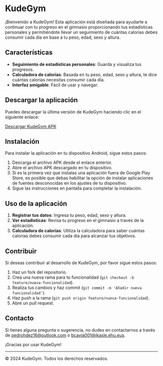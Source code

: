 # KudeGym

¡Bienvenido a KudeGym! Esta aplicación está diseñada para ayudarte a continuar con tu progreso en el gimnasio proporcionando tus estadísticas personales y permitiéndote llevar un seguimiento de cuántas calorías debes consumir cada día en base a tu peso, edad, sexo y altura.

## Características

- **Seguimiento de estadísticas personales**: Guarda y visualiza tus progresos.
- **Calculadora de calorías**: Basada en tu peso, edad, sexo y altura, te dice cuántas calorías necesitas consumir cada día.
- **Interfaz amigable**: Fácil de usar y navegar.

## Descargar la aplicación

Puedes descargar la última versión de KudeGym haciendo clic en el siguiente enlace:

[Descargar KudeGym APK](KudeGym.apk)

## Instalación

Para instalar la aplicación en tu dispositivo Android, sigue estos pasos:

1. Descarga el archivo APK desde el enlace anterior.
2. Abre el archivo APK descargado en tu dispositivo.
3. Si es la primera vez que instalas una aplicación fuera de Google Play Store, es posible que debas habilitar la opción de instalar aplicaciones de fuentes desconocidas en los ajustes de tu dispositivo.
4. Sigue las instrucciones en pantalla para completar la instalación.

## Uso de la aplicación

1. **Registrar tus datos**: Ingresa tu peso, edad, sexo y altura.
2. **Ver estadísticas**: Revisa tu progreso en el gimnasio a través de la aplicación.
3. **Calculadora de calorías**: Utiliza la calculadora para saber cuántas calorías debes consumir cada día para alcanzar tus objetivos.

## Contribuir

Si deseas contribuir al desarrollo de KudeGym, por favor sigue estos pasos:

1. Haz un fork del repositorio.
2. Crea una nueva rama para tu funcionalidad (`git checkout -b feature/nueva-funcionalidad`).
3. Realiza tus cambios y haz commit (`git commit -m 'Añadir nueva funcionalidad'`).
4. Haz push a la rama (`git push origin feature/nueva-funcionalidad`).
5. Abre un pull request.

## Contacto

Si tienes alguna pregunta o sugerencia, no dudes en contactarnos a través de pedrohdez16@outlook.com o bcavia001@ikasle.ehu.eus.

¡Gracias por usar KudeGym!

---

© 2024 KudeGym. Todos los derechos reservados.
